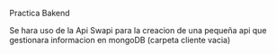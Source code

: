 Practica Bakend 

Se hara uso de la Api Swapi para la creacion de una pequeña api que gestionara  informacion en mongoDB 
(carpeta cliente vacia)

